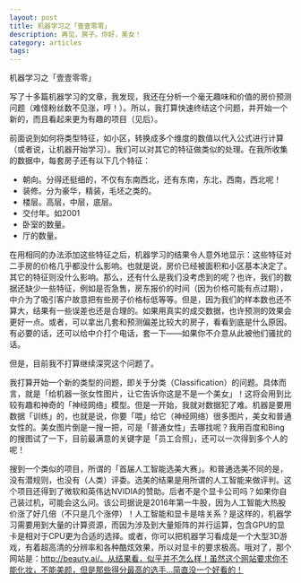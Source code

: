 ```yaml
---
layout: post
title: 机器学习之「壹壹零零」
description: 再见，房子。你好，美女！
category: articles
tags: 
---
```

机器学习之「壹壹零零」

写了十多篇机器学习的文章，我发现，我还在分析一个毫无趣味和价值的房价预测问题（难怪粉丝数不见涨，哼！）。所以，我打算快速终结这个问题，并开始一个新的，而且看起来更为有趣的项目（见后）。

前面说到如何将类型特征，如小区，转换成多个维度的数值以代入公式进行计算（或者说，让机器开始学习）。我们可以对其它的特征做类似的处理。在我所收集的数据中，每套房子还有以下几个特征：

* 朝向。分得还挺细的，不仅有东南西北，还有东南，东北，西南，西北呢！
* 装修。分为豪华，精装，毛坯之类的。
* 楼层。高层，中层，底层。
* 交付年。如2001
* 卧室的数量。
* 厅的数量。

在用相同的办法添加这些特征之后，机器学习的结果令人意外地显示：这些特征对二手房的价格几乎都没什么影响。也就是说，房价已经被面积和小区基本决定了。其它的特征则没什么影响。那么，还有什么是我们没考虑到的呢？也许，我们的数据还缺少一些特征，例如是否急售，房东报价的时间（因为价格可能有点过期），中介为了吸引客户故意把有些房子价格标低等等。但是，因为我们的样本数也还不算大，结果有一些误差也还是合理的。如果用真实的成交数据，也许预测的效果会更好一点。或者，可以拿出几套和预测偏差比较大的房子，看看到底是什么原因。有必要的话，还可以给中介打个电话，套一下——如果你不介意从此被他们骚扰的话。

但是，目前我不打算继续深究这个问题了。

我打算开始一个新的类型的问题，即关于分类（Classification）的问题。具体而言，就是「给机器一张女性图片，让它告诉你这是不是一个美女」！这将会用到比较有趣和神奇的「神经网络」模型。但是一开始，我就对数据犯了难。机器是要用数据「训练」的，也就是说，你要「喂」给它（神经网络）很多图片，美女和普通女性的。美女图片倒是一搜一把，可是「普通女性」去哪找呢？我用百度和Bing的搜图试了一下，目前最满意的关键字是「员工合照」，还可以一次得到多个人的呢！

搜到一个类似的项目，所谓的「首届人工智能选美大赛」。和普通选美不同的是，没有潜规则，也没有（人类）评委。选美的结果是用所谓的人工智能来做评判。这个项目还得到了微软和英伟达NVIDIA的赞助。后者不是个显卡公司吗？如果你自己装过机，可能会这么问。该公司据说是2016年第一牛股，因为人工智能大热股价涨了好几倍（不只是几个涨停）！人工智能和显卡是啥关系？是这样的，机器学习需要用到大量的计算资源，而因为涉及到大量矩阵的并行运算，包含GPU的显卡是相对于CPU更为合适的选择。或者，你可以把机器学习看成是一个大型3D游戏，有着超高清的分辨率和各种酷炫效果，所以对显卡的要求极高。哦对了，那个网站是：http://beauty.ai/。从结果看，似乎并不怎么样！虽然这个网站要求你不能化妆，不能美颜，但是那些得分最高的选手…简直没一个好看的！